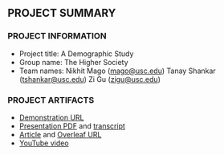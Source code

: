 ## PROJECT SUMMARY

### PROJECT INFORMATION

- Project title: A Demographic Study
- Group name: The Higher Society
- Team names: Nikhit Mago (mago@usc.edu) Tanay Shankar (tshankar@usc.edu) Zi Gu (zigu@usc.edu)

### PROJECT ARTIFACTS

- [Demonstration URL](http://www-scf.usc.edu/~tshankar/project/#/home)
- [Presentation PDF](https://github.com/INF554Fall18/project-thehighersociety/blob/master/PDF/First_Presentation.pdf) and [transcript](https://github.com/INF554Fall18/project-thehighersociety/blob/master/PRESENTATION_TRANSCRIPT.md)
- [Article](https://github.com/INF554Fall18/project-thehighersociety/blob/master/PDF/Article.pdf) and [Overleaf URL](https://www.overleaf.com/read/sqdvwxjjrrcx)
- [YouTube video](<youtube-video-url>)
